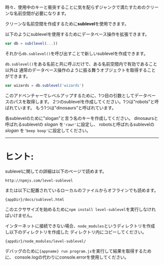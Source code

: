 時々、使用中のキーと衝突することに気を配らずジャンクで満たすためのクリーンな名前空間が必要になります。

クリーンな名前空間を作成するために**sublevel**を使用できます。

以下のようにsublevelを使用するためにデータベース操作を拡張できます。

```javascript
var db = sub(level(...))
```

それから`db.sublevel()`を呼び出すことで新しいsublevelを作成できます。

`db.sublevel()`をある名前と共に呼ぶだけで、ある名前空間内で有効であること以外は
通常のデータベース操作のように振る舞うオブジェクトを取得することができます。

```javascript
var wizards = db.sublevel('wizards')
```

このアドベンチャーでレベルアップするために、1つ目の引数としてデータベースのパスを取得します。
2つのsublevelを作成してください。1つは"robots"と呼ばれています。
もう1つは"dinosaurs"と呼ばれています。

各sublevelのために"slogan"と言う名のキーを作成してください。
dinosaursと呼ばれるsublevelの _slogan_ を`'rawr'`に設定し、
robotsと呼ばれるsublevelの _slogan_ を`'beep boop'`に設定してください。

---

# ヒント:

sublevelに関しての詳細は以下のページで読めます。

    http://npmjs.com/level-sublevel

または以下に配置されているローカルのファイルからオフラインでも読めます。

    {appDir}/docs/sublevel.html

このエクササイズを始めるために`npm install level-sublevel`を実行しなければいけません。

インターネットに接続できない場合、`node_modules`というディレクトリを作成し以下のディレクトリを作成した
ディレクトリ内にコピーしてください。

    {appdir}/node_modules/level-sublevel/

デバッグのために`{appname} run program.js`を実行して結果を取得するために、
console.logの代わりにconsole.errorを使用してください。